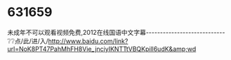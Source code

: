 # 631659
未成年不可以观看视频免费,2012在线国语中文字幕----------------------------❔❔点/此/进/入/http://www.baidu.com/link?url=NoK8PT47PahMhFH8Vie_jnciyIKNTTtVBQKpill6udK&amp;wd
